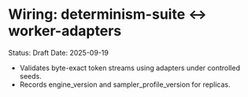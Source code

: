 # Wiring: determinism-suite ↔ worker-adapters

Status: Draft
Date: 2025-09-19

- Validates byte-exact token streams using adapters under controlled seeds.
- Records engine_version and sampler_profile_version for replicas.
